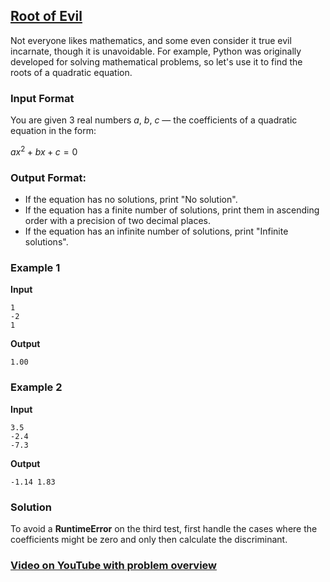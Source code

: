 ## [Root of Evil](../../../solutions/2.2/22_q.py)

Not everyone likes mathematics, and some even consider it true evil incarnate, though it is unavoidable. For example, Python was originally developed for solving mathematical problems, so let's use it to find the roots of a quadratic equation.

### Input Format

You are given 3 real numbers $a$, $b$, $c$ — the coefficients of a quadratic equation in the form:

$ax^2+bx+c=0$

### Output Format:

- If the equation has no solutions, print "No solution".
- If the equation has a finite number of solutions, print them in ascending order with a precision of two decimal places.
- If the equation has an infinite number of solutions, print "Infinite solutions".

### Example 1

**Input**
```plaintext
1
-2
1
```

**Output**
```plaintext
1.00
```

### Example 2

**Input**
```plaintext
3.5
-2.4
-7.3
```

**Output**
```plaintext
-1.14 1.83
```

### Solution

To avoid a **RuntimeError** on the third test, first handle the cases where the coefficients might be zero and only then calculate the discriminant.

### [Video on YouTube with problem overview](https://www.youtube.com/live/c67zB3FWLOs?si=Ee1N3AhF2CB9n4J4&t=2250)